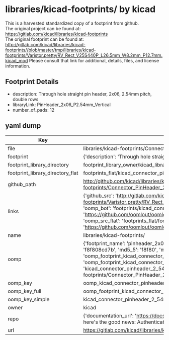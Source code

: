 # libraries/kicad-footprints/ by kicad  
This is a harvested standardized copy of a footprint from github.  
The original project can be found at:  
https://gitlab.com/kicad/libraries/kicad-footprints  
The original footprint can be found at:
http://gitlab.com/kicad/libraries/kicad-footprints//blob/master/tmp/libraries/kicad-footprints/Varistor.pretty/RV_Rect_V25S440P_L26.5mm_W8.2mm_P12.7mm.kicad_mod
Please consult that link for additional, details, files, and license information.  
## Footprint Details
* description: Through hole straight pin header, 2x06, 2.54mm pitch, double rows  
* libraryLink: PinHeader_2x06_P2.54mm_Vertical  
* number_of_pads: 12  
## yaml dump  
| Key | Value |  
| --- | --- |  
| file | libraries/kicad-footprints/Connector_PinHeader_2.54mm.pretty/PinHeader_2x06_P2.54mm_Vertical.kicad_mod |  
| footprint | {'description': 'Through hole straight pin header, 2x06, 2.54mm pitch, double rows', 'libraryLink': 'PinHeader_2x06_P2.54mm_Vertical', 'number_of_pads': 12} |  
| footprint_library_directory | footprint_library_owner/kicad_libraries/kicad-footprints/ |  
| footprint_library_directory_flat | footprints_flat/kicad_connector_pinheader_2_54mm_pinheader_2x06_p2_54mm_vertical/working |  
| github_path | http://github.com/kicad/libraries/kicad-footprints//blob/master/tmp/libraries/kicad-footprints/Connector_PinHeader_2.54mm.pretty/PinHeader_2x06_P2.54mm_Vertical.kicad_mod |  
| links | {'github_src': 'http://gitlab.com/kicad/libraries/kicad-footprints//blob/master/tmp/libraries/kicad-footprints/Varistor.pretty/RV_Rect_V25S440P_L26.5mm_W8.2mm_P12.7mm.kicad_mod', 'github_src_repo': 'https://gitlab.com/kicad/libraries/kicad-footprints', 'oomp_bot': 'footprints/kicad_connector_pinheader_2_54mm_pinheader_2x06_p2_54mm_vertical/working', 'oomp_bot_github': 'https://github.com/oomlout/oomlout_oomp_footprint_bot/tree/main/footprints/kicad_connector_pinheader_2_54mm_pinheader_2x06_p2_54mm_vertical/working', 'oomp_src_flat': 'footprints_flat/footprints_flat/kicad_connector_pinheader_2_54mm_pinheader_2x06_p2_54mm_vertical/working', 'oomp_src_flat_github': 'https://github.com/oomlout/oomlout_oomp_footprint_src/tree/main/footprints_flat/kicad_connector_pinheader_2_54mm_pinheader_2x06_p2_54mm_vertical/working'} |  
| name | libraries/kicad-footprints/ |  
| oomp | {'footprint_name': 'pinheader_2x06_p2_54mm_vertical', 'library_name': 'connector_pinheader_2_54mm', 'md5': 'f8f808cd7bd2bf65b7a8970ad05dcba3', 'md5_10': 'f8f808cd7b', 'md5_5': 'f8f80', 'md5_6': 'f8f808', 'oomp_key': 'oomp_kicad_connector_pinheader_2_54mm_pinheader_2x06_p2_54mm_vertical', 'oomp_key_extra': 'oomp_footprint_kicad_connector_pinheader_2_54mm_pinheader_2x06_p2_54mm_vertical', 'oomp_key_full': 'oomp_footprint_kicad_connector_pinheader_2_54mm_pinheader_2x06_p2_54mm_vertical_f8f808', 'oomp_key_simple': 'kicad_connector_pinheader_2_54mm_pinheader_2x06_p2_54mm_vertical', 'original_filename': 'libraries/kicad-footprints/Connector_PinHeader_2.54mm.pretty/PinHeader_2x06_P2.54mm_Vertical.kicad_mod', 'owner_name': 'kicad'} |  
| oomp_key | oomp_kicad_connector_pinheader_2_54mm_pinheader_2x06_p2_54mm_vertical |  
| oomp_key_full | oomp_footprint_kicad_connector_pinheader_2_54mm_pinheader_2x06_p2_54mm_vertical |  
| oomp_key_simple | kicad_connector_pinheader_2_54mm_pinheader_2x06_p2_54mm_vertical |  
| owner | kicad |  
| repo | {'documentation_url': 'https://docs.github.com/rest/overview/resources-in-the-rest-api#rate-limiting', 'message': "API rate limit exceeded for 84.66.173.59. (But here's the good news: Authenticated requests get a higher rate limit. Check out the documentation for more details.)"} |  
| url | https://gitlab.com/kicad/libraries/kicad-footprints |  

